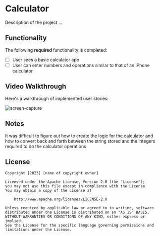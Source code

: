 # Calculator

Description of the project ...

## Functionality 

The following **required** functionality is completed:

* [ ] User sees a basic calculator app
* [ ] User can enter numbers and operations similar to that of an iPhone calculator

## Video Walkthrough

Here's a walkthrough of implemented user stories:

![screen-capture](https://github.com/chrispeele02/Calculator/assets/73508188/97da36b8-c9f0-49fe-8fc7-5cd39e99d603)

## Notes

It was difficult to figure out how to create the logic for the calculator and how to convert back and forth between the string stored and the integers required to do the calculator operations

## License

    Copyright [2023] [name of copyright owner]

    Licensed under the Apache License, Version 2.0 (the "License");
    you may not use this file except in compliance with the License.
    You may obtain a copy of the License at

        http://www.apache.org/licenses/LICENSE-2.0

    Unless required by applicable law or agreed to in writing, software
    distributed under the License is distributed on an "AS IS" BASIS,
    WITHOUT WARRANTIES OR CONDITIONS OF ANY KIND, either express or implied.
    See the License for the specific language governing permissions and
    limitations under the License.
